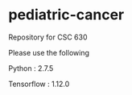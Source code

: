 # pediatric-cancer

Repository for CSC 630

Please use the following

Python     : 2.7.5

Tensorflow : 1.12.0
